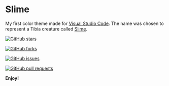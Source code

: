 # Slime

My first color theme made for [Visual Studio Code](https://code.visualstudio.com/). The name was chosen to represent a Tibia creature called [Slime](https://www.tibia.com/community/?subtopic=creatures&name=Slime).


[![GitHub stars](https://img.shields.io/github/stars/luanpiegas/Slime-vscode-theme?style=social)](https://github.com/luanpiegas/Slime-vscode-theme/stargazers)

[![GitHub forks](https://img.shields.io/github/forks/luanpiegas/Slime-vscode-theme?style=social)](https://github.com/luanpiegas/Slime-vscode-theme/network)

[![GitHub issues](https://img.shields.io/github/issues/luanpiegas/Slime-vscode-theme?style=social)](https://github.com/luanpiegas/Slime-vscode-theme/issues)

[![GitHub pull requests](https://img.shields.io/github/issues-pr/luanpiegas/Slime-vscode-theme?style=social)](https://github.com/luanpiegas/Slime-vscode-theme/pulls)

**Enjoy!**
